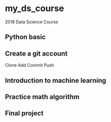 # my_ds_course
2018 Data Science Course

## Python basic
## Create a git account
Clone
Add
Commit
Push
## Introduction to machine learning
## Practice math algorithm
## Final project
